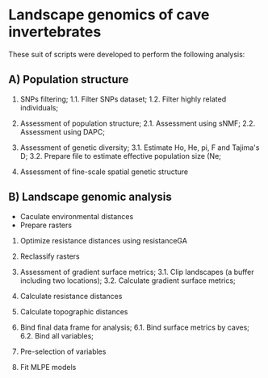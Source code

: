 # Landscape genomics of cave invertebrates

These suit of scripts were developed to perform the following analysis:

## A) Population structure

1. SNPs filtering;
 1.1. Filter SNPs dataset;
 1.2. Filter highly related individuals;

2. Assessment of population structure;
 2.1. Assessment using sNMF;
 2.2. Assessment using DAPC;

3. Assessment of genetic diversity;
 3.1. Estimate Ho, He, pi, F and Tajima's D;
 3.2. Prepare file to estimate effective population size (Ne;

4. Assessment of fine-scale spatial genetic structure


## B) Landscape genomic analysis

- Caculate environmental distances
- Prepare rasters

1. Optimize resistance distances using resistanceGA

2. Reclassify rasters

3. Assessment of gradient surface metrics;
 3.1. Clip landscapes (a buffer including two locations);
 3.2. Calculate gradient surface metrics;

4. Calculate resistance distances

5. Calculate topographic distances

6. Bind final data frame for analysis;
 6.1. Bind surface metrics by caves;
 6.2. Bind all variables;

7. Pre-selection of variables

8. Fit MLPE models  

